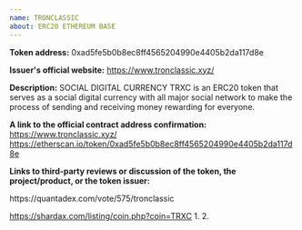 ```yaml
---
name: TRONCLASSIC
about: ERC20 ETHEREUM BASE
---
```


<!-- This is a request to add a new token to tokenbase. You must follow the template below to request token addition.

Token addition guide: https://www.reddit.com/r/ForkDelta/comments/7tntnz/how_to_get_an_erc20_token_listed_on_forkdelta/
Got questions? Join Discord chat: https://discord.gg/mMnRq7m
-->

**Token address:**
0xad5fe5b0b8ec8ff4565204990e4405b2da117d8e

**Issuer's official website:**
https://www.tronclassic.xyz/

**Description:** <!-- 1-3 sentences for the token's description: at least one on the token issuer (eg., the product they are building) and one on token's purpose. -->
SOCIAL DIGITAL CURRENCY
TRXC is an ERC20 token that serves as a social digital currency with all major social network to make the process of sending and receiving money rewarding for everyone.

**A link to the official contract address confirmation:** <!-- Contract address confirmation MUST be linked from the official website and MUST be visible publicly. It CANNOT be an Etherscan.io link. If the confirmation is not visible immediately, include an explanation of how to find it. -->
https://www.tronclassic.xyz/
https://etherscan.io/token/0xad5fe5b0b8ec8ff4565204990e4405b2da117d8e

**Links to third-party reviews or discussion of the token, the project/product, or the token issuer:**
<!--https://quantadex.com/vote/575/tronclassic
https://shardax.com/listing/coin.php?coin=TRXC
Links should be of at least two disctinct kinds, including, but is not limited to: articles in the media, independent blog posts, ICO ranking websites, third party reporting on established company partnerships, YouTube videos, comments from high ranked users in BitcoinTalk.
Note:
* We are looking for substance in reviews. Reviews like "Interesting project, good luck", "to the moon" are NOT acceptable.
* These reviews cannot be on a resource controlled by the project (ie., project's subreddits or Telegram channels do not count as third-party discussion).
-->https://quantadex.com/vote/575/tronclassic
https://shardax.com/listing/coin.php?coin=TRXC
1. 
2.
